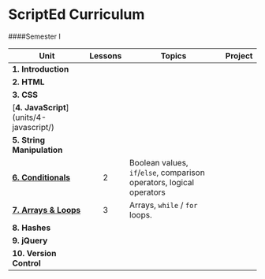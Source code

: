 ScriptEd Curriculum
===================
####Semester I

| Unit  | Lessons | Topics | Project | 
|-------|:-------:|------|--------------|
| **1. Introduction**|  |  |  | N/A |
| **2. HTML**|  |  |  |
| **3. CSS**|  |  |  | 
| [**4. JavaScript**] (units/4-javascript/) |  |  |  | 
| **5. String Manipulation** |   |  |  | 
| [**6. Conditionals**](units/7-conditional/) | 2  | Boolean values, `if`/`else`, comparison operators, logical operators | | 
| [**7. Arrays & Loops**](units/8-array-loop/) | 3  | Arrays, `while` / `for` loops. | | 
| **8. Hashes** |   |  |  | 
| **9. jQuery** |  |  |  |
| **10. Version Control** |   | | 
